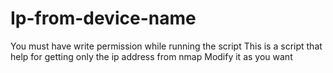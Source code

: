 # Ip-from-device-name
You must have write permission while running the script
This is a script that help for getting only the ip address from nmap
Modify it as you want
